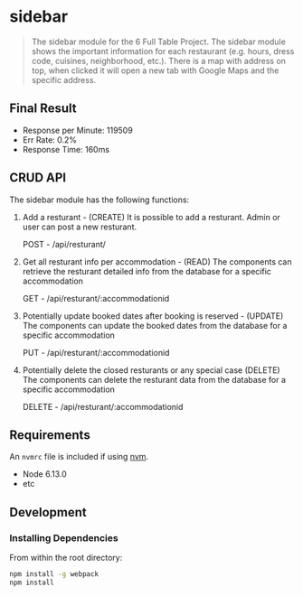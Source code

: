 # sidebar

> The sidebar module for the 6 Full Table Project. The sidebar module shows the important information for each restaurant (e.g. hours, dress code, cuisines, neighborhood, etc.). There is a map with address on top, when clicked it will open a new tab with Google Maps and the
specific address.

## Final Result

- Response per Minute: 119509
- Err Rate: 0.2%
- Response Time: 160ms

## CRUD API
The sidebar module has the following functions:

1. Add a resturant - (CREATE)
It is possible to add a resturant. Admin or user can post a new resturant.

      POST - /api/resturant/

2. Get all resturant info per accommodation - (READ)
The components can retrieve the resturant detailed info from the database for a specific accommodation

      GET - /api/resturant/:accommodationid

3. Potentially update booked dates after booking is reserved - (UPDATE)
The components can update the booked dates from the database for a specific accommodation

      PUT - /api/resturant/:accommodationid

4. Potentially delete the closed resturants or any special case (DELETE)
The components can delete the resturant data from the database for a specific accommodation

      DELETE - /api/resturant/:accommodationid

## Requirements

An `nvmrc` file is included if using [nvm](https://github.com/creationix/nvm).

- Node 6.13.0
- etc

## Development

### Installing Dependencies

From within the root directory:

```sh
npm install -g webpack
npm install
```

